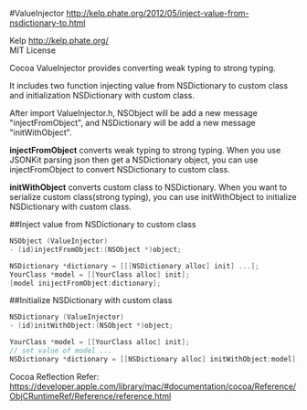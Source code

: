 #ValueInjector
http://kelp.phate.org/2012/05/inject-value-from-nsdictionary-to.html

Kelp http://kelp.phate.org/ <br/>
MIT License


Cocoa ValueInjector provides converting weak typing to strong typing.

It includes two function injecting value from NSDictionary to custom class and initialization NSDictionary with custom class.

After import ValueInjector.h, NSObject will be add a new message "injectFromObject", and NSDictionary will be add a new message "initWithObject".

**injectFromObject** converts weak typing to strong typing. When you use JSONKit parsing json then get a NSDictionary object, you can use injectFromObject to convert NSDictionary to custom class.

**initWithObject** converts custom class to NSDictionary. When you want to serialize custom class(strong typing), you can use initWithObject to initialize NSDictionary with custom class.


##Inject value from NSDictionary to custom class

```objective-c
NSObject (ValueInjector)
- (id)injectFromObject:(NSObject *)object;
```
```objective-c
NSDictionary *dictionary = [[[NSDictionary alloc] init] ...];
YourClass *model = [[YourClass alloc] init];
[model inijectFromObject:dictionary];
```


##Initialize NSDictionary with custom class

```objective-c
NSDictionary (ValueInjector)
- (id)initWithObject:(NSObject *)object;
```
```objective-c
YourClass *model = [[YourClass alloc] init];
// set value of model ...
NSDictionary *dictionary = [[NSDictionary alloc] initWithObject:model];
```

Cocoa Reflection Refer: https://developer.apple.com/library/mac/#documentation/cocoa/Reference/ObjCRuntimeRef/Reference/reference.html